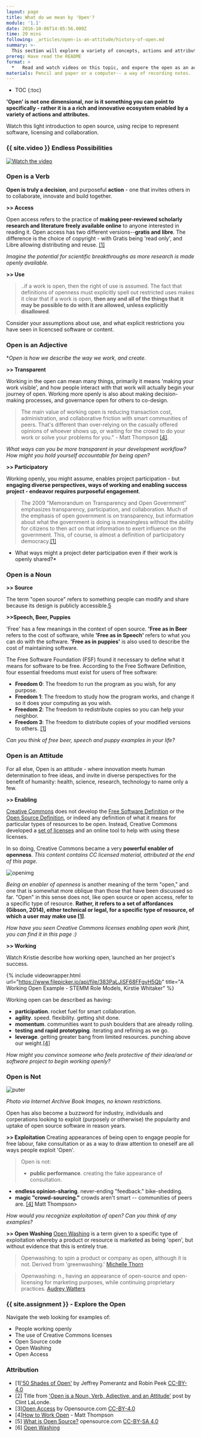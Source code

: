 ```yaml
---
layout: page
title: What do we mean by 'Open'?
module: '1.1'
date: 2016-10-06T14:05:56.000Z
time: 20 mins
following: _articles/open-is-an-attitude/history-of-open.md
summary: >-
  This section will explore a variety of concepts, actions and attributes of the open ecosystem.
prereq: Have read the README
format: >
  *   Read and watch videos on this topic, and expore the open as an activity.
materials: Pencil and paper or a computer-- a way of recording notes.
---
```


* TOC
{:toc}

**'Open' is not one dimensional, nor is it something you can point to specifically - rather it is a a rich and innovative ecosystem enabled by a variety of actions and attributes.**

Watch this light introduction to open source, using recipe to represent software, licensing and collaboration.

### {{ site.video }} Endless Possibilities

[![Watch the video](https://img.youtube.com/vi/Tyd0FO0tko8/0.jpg)](https://www.youtube.com/watch?v=Tyd0FO0tko8)

### Open is a Verb
**Open is truly a decision**, and purposeful **action** - one that invites others in to collaborate, innovate and build together.

**>> Access**

Open access refers to the practice of **making peer-reviewed scholarly research and literature freely available online** to anyone interested in reading it. Open access has two different versions--**gratis and libre**. The difference is the choice of copyright - with Gratis being 'read only', and Libre allowing distributing and reuse. [[1]](#50-shades-of-open)

*Imagine the potential for scientific breakthroughs as more research is made openly available.*

**>> Use**


>..if a work is open, then the right of use is assumed. The fact that definitions of openness must explicitly spell out restricted uses makes it clear that if a work is open, **then any and all of the things that it may be possible to do with it are allowed, unless explicitly disallowed**.

Consider your assumptions about use, and what explicit restrictions you have seen in licencsed software or content.


### Open is an Adjective
**Open is how we describe *the way we work, and create**.

**>> Transparent**

Working in the open can mean many things, primarily it means 'making your work visible', and how people interact with that work will actually begin your journey of open.  Working more openly is also about making decision-making processes, and governance open for others to co-design.

> The main value of working open is reducing transaction cost, administration, and collaborative friction with smart communities of peers. That's different than over-relying on the casually offered opinions of whoever shows up, or waiting for the crowd to do your work or solve your problems for you." - Matt Thompson [[4]](#how-to-work-open).
>

*What ways can you be more transparent in your development workflow? How might you hold yourself accountable for being open?*

**>> Participatory**

Working openly, you might assume, enables project participation - but **engaging diverse perspectives, ways of working and enabling success project -  endeavor requires purposeful engagement**.

> The 2009 "Memorandum on Transparency and Open Government" emphasizes transparency, participation, and collaboration. Much of the emphasis of open government is on transparency, but information about what the government is doing is meaningless without the ability for citizens to then act on that information to exert influence on the government. This, of course, is almost a definition of participatory democracy.[[1]](#50-shades-of-open)

* What ways might a project deter participation even if their work is openly shared?*

### Open is a Noun


**>> Source**

The term "open source" refers to something people can modify and share because its design is publicly accessible.[5](#what-is-opensource)

**>>Speech, Beer, Puppies**

'Free' has a few meanings in the context of open source. **'Free as in Beer** refers to the cost of software, while **'Free as in Speech'** refers to what you can do with the software. **'Free as in puppies'** is also used to describe the cost of maintaining software.

The Free Software Foundation (FSF) found it necessary to define what it means for software to be free. According to the Free Software Definition, four essential freedoms must exist for users of free software:

- **Freedom 0**: The freedom to run the program as you wish, for any purpose.
- **Freedom 1**: The freedom to study how the program works, and change it so it does your computing as you wish.
- **Freedom 2**: The freedom to redistribute copies so you can help your neighbor.
- **Freedom 3**: The freedom to distribute copies of your modified versions to others. [[1]](#50-shades-of-open)

*Can you think of free beer, speech and puppy examples in your life?*

### Open is an Attitude

For all else, Open is an attitude - where innovation meets human determination to free ideas, and invite in diverse perspectives for the benefit of humanity: health, science, research, technology to name only a few.

**>> Enabling**

[Creative Commons](https://creativecommons.org/) does not develop the [Free Software Definition](https://www.gnu.org/philosophy/free-sw.en.html) or the [Open Source Definition](https://opensource.org/osd), or indeed any definition of what it means for particular types of resources to be open. Instead, Creative Commons developed a [set of licenses](https://creativecommons.org/licenses/) and an online tool to help with using these licenses.

In so doing, Creative Commons became a very **powerful enabler of openness**.  *This content contains CC licensed material, attributed at the end of this page.*

![openimg]({{site.baseurl}}/img/license.png)

*Being an enabler of openness* is another meaning of the term "open," and one that is somewhat more oblique than those that have been discussed so far. "Open" in this sense does not, like open source or open access, refer to a specific type of resource. **Rather, it refers to a set of affordances (Gibson, 2014), either technical or legal, for a specific type of resource, of which a user may make use [[1]](#50-shades-of-open)**.

*How have you seen Creative Commons licenses enabling open work (hint, you can find it in this page :)*

**>> Working**

Watch Kristie describe how working open, launched an her project's success.

{% include videowrapper.html
  url="https://www.filepicker.io/api/file/383PaLJiSF68FFgvH5Qb"
  title="A Working Open Example - STEMM Role Models, Kirstie Whitaker" %}

 Working open can be described as having:

- **participation**. rocket fuel for smart collaboration.
- **agility**. speed. flexibility. getting shit done.
- **momentum**. communities want to push boulders that are already rolling.
- **testing and rapid prototyping**. iterating and refining as we go.
- **leverage**. getting greater bang from limited resources. punching above our weight.[[4]](#how-to-work-open)

*How might you convince someone who feels protective of their idea/and or software project to begin working openly?*

### Open is Not
![puter]({{site.baseurl}}/img/computer.jpg)

*Photo via Internet Archive Book Images, no known restrictions.*

Open has also become a buzzword for industry, individuals and corperations looking to exploit (purposely or otherwise) the popularity and uptake of open source software in reason years.  

**>> Exploitation**
Creating appearances of being open to engage people for free labour, fake consultation or as a way to draw attention to oneself are all ways people exploit 'Open'.

>Open is not:
>
>- **public performance**. creating the fake appearance of consultation.
- **endless opinion-sharing**. never-ending "feedback." bike-shedding.
- **magic "crowd-sourcing."** crowds aren't smart -- communities of peers are. [[4]](#how-to-work-open) Matt Thompson>

*How would you recognize exploitation of open?  Can you think of any examples?*

**>> Open Washing**
[Open Washing](http://openwashing.org/) is a term given to a specific type of exploitation whereby a product or resource is marketed as being 'open', but without evidence that this is entirely true.  

>Openwashing: to spin a product or company as open, although it is not. Derived from 'greenwashing.' [Michelle Thorn](http://michellethorne.cc/2009/03/openwashing/)

>Openwashing: n., having an appearance of open-source and open-licensing for marketing purposes, while continuing proprietary practices. [Audrey Watters](https://twitter.com/audreywatters/status/184387170415558656)

### {{ site.assignment }} - Explore the Open

Navigate the web looking for examples of:
* People working openly
* The use of Creative Commons licenses
* Open Source code
* Open Washing
* Open Access

### Attribution

- <a name="50-shades-of-open"></a>[1]['50 Shades of Open'](http://firstmonday.org/article/view/6360/5460) by Jeffrey Pomerantz and Robin Peek [CC-BY-4.0](https://creativecommons.org/licenses/by/4.0/)
- <a name="noun-verb-attitude"></a>[2] Title from ['Open is a Noun, Verb, Adjective, and an Attitude'](http://clintlalonde.net/2012/10/18/open-is-a-noun-verb-adjective-and-an-attitude/) post by Clint LaLonde.
- <a name="open-access"></a>[3][Open Access](<https://opensource.com/resources/what-open-access>) by Opensource.com [CC-BY-4.0](https://creativecommons.org/licenses/by/4.0/)
- <a name="how-to-work-open"></a>[4][How to Work Open](https://openmatt.org/2011/04/06/how-to-work-open/) - Matt Thompson
- <a name="what-is-opensource"></a>[5] [What is Open Source?](https://opensource.com/resources/what-open-source) opensource.com [CC-BY-SA 4.0](https://creativecommons.org/licenses/by-sa/4.0/)
- <a name="open-washing"></a>[6] [Open Washing](http://openwashing.org/)
